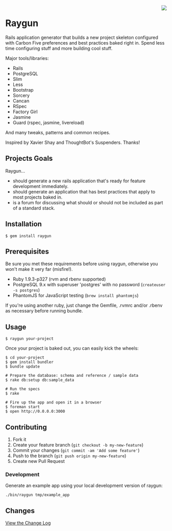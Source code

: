 <img src="https://raw.github.com/carbonfive/raygun/master/marvin.jpg" align="right"/>

# Raygun

Rails application generator that builds a new project skeleton configured with Carbon Five preferences and
best practices baked right in. Spend less time configuring stuff and more building cool stuff.

Major tools/libraries:

* Rails
* PostgreSQL
* Slim
* Less
* Bootstrap
* Sorcery
* Cancan
* RSpec
* Factory Girl
* Jasmine
* Guard (rspec, jasmine, livereload)

And many tweaks, patterns and common recipes.

Inspired by Xavier Shay and ThoughtBot's Suspenders. Thanks!

## Projects Goals

Raygun...

* should generate a new rails application that's ready for feature development immediately.
* should generate an application that has best practices that apply to most projects baked in.
* is a forum for discussing what should or should not be included as part of a standard stack.

## Installation

    $ gem install raygun

## Prerequisites

Be sure you met these requirements before using raygun, otherwise you won't make it very far (misfire!).

* Ruby 1.9.3-p327 (rvm and rbenv supported)
* PostgreSQL 9.x with superuser 'postgres' with no password (```createuser -s postgres```)
* PhantomJS for JavaScript testing (```brew install phantomjs```)

If you're using another ruby, just change the Gemfile, .rvmrc and/or .rbenv as necessary before running bundle.

## Usage

    $ raygun your-project

Once your project is baked out, you can easily kick the wheels:

    $ cd your-project
    $ gem install bundler
    $ bundle update

    # Prepare the database: schema and reference / sample data
    $ rake db:setup db:sample_data

    # Run the specs
    $ rake

    # Fire up the app and open it in a browser
    $ foreman start
    $ open http://0.0.0.0:3000

## Contributing

1. Fork it
2. Create your feature branch (`git checkout -b my-new-feature`)
3. Commit your changes (`git commit -am 'Add some feature'`)
4. Push to the branch (`git push origin my-new-feature`)
5. Create new Pull Request

### Development

Generate an example app using your local development version of raygun:

    ./bin/raygun tmp/example_app

## Changes

[View the Change Log](https://github.com/carbonfive/raygun/tree/master/CHANGES.md)
